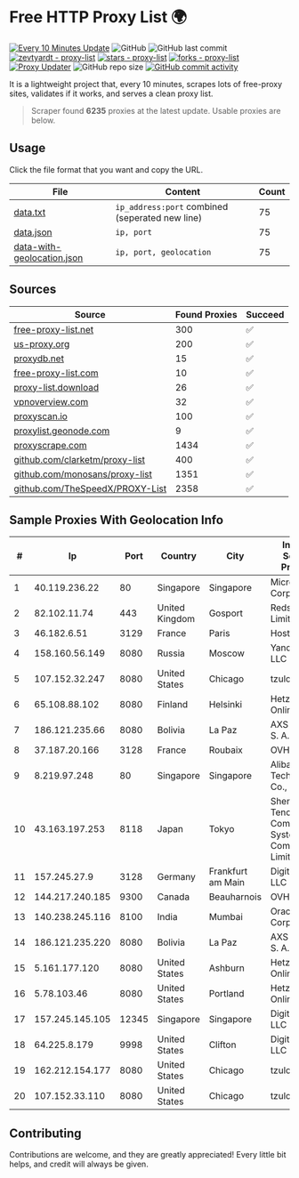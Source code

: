 
# Free HTTP Proxy List 🌍

[![Every 10 Minutes Update](https://github.com/mertguvencli/http-proxy-list/actions/workflows/main.yml/badge.svg?branch=main)](https://github.com/mertguvencli/http-proxy-list/actions/workflows/main.yml)
![GitHub](https://img.shields.io/github/license/mertguvencli/http-proxy-list)
![GitHub last commit](https://img.shields.io/github/last-commit/mertguvencli/http-proxy-list)
[![zevtyardt - proxy-list](https://img.shields.io/static/v1?label=zevtyardt&message=proxy-list&color=blue&logo=github)](https://github.com/zevtyardt/proxy-list "Go to GitHub repo")
[![stars - proxy-list](https://img.shields.io/github/stars/zevtyardt/proxy-list?style=social)](https://github.com/zevtyardt/proxy-list)
[![forks - proxy-list](https://img.shields.io/github/forks/zevtyardt/proxy-list?style=social)](https://github.com/zevtyardt/proxy-list)
[![Proxy Updater](https://github.com/zevtyardt/proxy-list/workflows/Proxy%20Updater/badge.svg)](https://github.com/zevtyardt/proxy-list/actions?query=workflow:"Proxy+Updater")
![GitHub repo size](https://img.shields.io/github/repo-size/zevtyardt/proxy-list)
[![GitHub commit activity](https://img.shields.io/github/commit-activity/m/zevtyardt/proxy-list?logo=commits)](https://github.com/zevtyardt/proxy-list/commits/main)

It is a lightweight project that, every 10 minutes, scrapes lots of free-proxy sites, validates if it works, and serves a clean proxy list.

> Scraper found **6235** proxies at the latest update. Usable proxies are below.

## Usage

Click the file format that you want and copy the URL.

|File|Content|Count|
|----|-------|-----|
|[data.txt](https://raw.githubusercontent.com/mertguvencli/http-proxy-list/main/proxy-list/data.txt)|`ip_address:port` combined (seperated new line)|75|
|[data.json](https://raw.githubusercontent.com/mertguvencli/http-proxy-list/main/proxy-list/data.json)|`ip, port`|75|
|[data-with-geolocation.json](https://raw.githubusercontent.com/mertguvencli/http-proxy-list/main/proxy-list/data-with-geolocation.json)|`ip, port, geolocation`|75|

## Sources

|Source|Found Proxies|Succeed|
|------|-------------|-------|
|[free-proxy-list.net](https://free-proxy-list.net)|300|✅|
|[us-proxy.org](https://www.us-proxy.org)|200|✅|
|[proxydb.net](http://proxydb.net)|15|✅|
|[free-proxy-list.com](https://free-proxy-list.com/?page=&port=&type%5B%5D=http&type%5B%5D=https&up_time=0&search=Search)|10|✅|
|[proxy-list.download](https://www.proxy-list.download/HTTP)|26|✅|
|[vpnoverview.com](https://vpnoverview.com/privacy/anonymous-browsing/free-proxy-servers)|32|✅|
|[proxyscan.io](https://www.proxyscan.io)|100|✅|
|[proxylist.geonode.com](https://proxylist.geonode.com/api/proxy-list?limit=300&page=1&sort_by=lastChecked&sort_type=desc&protocols=http,https)|9|✅|
|[proxyscrape.com](https://api.proxyscrape.com/v2/?request=displayproxies&protocol=http&timeout=10000&country=all&ssl=all&anonymity=all)|1434|✅|
|[github.com/clarketm/proxy-list](https://raw.githubusercontent.com/clarketm/proxy-list/master/proxy-list-raw.txt)|400|✅|
|[github.com/monosans/proxy-list](https://raw.githubusercontent.com/monosans/proxy-list/main/proxies/http.txt)|1351|✅|
|[github.com/TheSpeedX/PROXY-List](https://raw.githubusercontent.com/TheSpeedX/PROXY-List/master/http.txt)|2358|✅|


## Sample Proxies With Geolocation Info

|#|Ip|Port|Country|City|Internet Service Provider|
|-|--|----|-------|----|-------------------------|
|1|40.119.236.22|80|Singapore|Singapore|Microsoft Corporation|
|2|82.102.11.74|443|United Kingdom|Gosport|Redstation Limited|
|3|46.182.6.51|3129|France|Paris|Hosteur SAS|
|4|158.160.56.149|8080|Russia|Moscow|Yandex.Cloud LLC|
|5|107.152.32.247|8080|United States|Chicago|tzulo, inc.|
|6|65.108.88.102|8080|Finland|Helsinki|Hetzner Online GmbH|
|7|186.121.235.66|8080|Bolivia|La Paz|AXS Bolivia S. A.|
|8|37.187.20.166|3128|France|Roubaix|OVH SAS|
|9|8.219.97.248|80|Singapore|Singapore|Alibaba (US) Technology Co., Ltd.|
|10|43.163.197.253|8118|Japan|Tokyo|Shenzhen Tencent Computer Systems Company Limited|
|11|157.245.27.9|3128|Germany|Frankfurt am Main|DigitalOcean, LLC|
|12|144.217.240.185|9300|Canada|Beauharnois|OVH SAS|
|13|140.238.245.116|8100|India|Mumbai|Oracle Corporation|
|14|186.121.235.220|8080|Bolivia|La Paz|AXS Bolivia S. A.|
|15|5.161.177.120|8080|United States|Ashburn|Hetzner Online GmbH|
|16|5.78.103.46|8080|United States|Portland|Hetzner Online GmbH|
|17|157.245.145.105|12345|Singapore|Singapore|DigitalOcean, LLC|
|18|64.225.8.179|9998|United States|Clifton|DigitalOcean, LLC|
|19|162.212.154.177|8080|United States|Chicago|tzulo, inc.|
|20|107.152.33.110|8080|United States|Chicago|tzulo, inc.|



## Contributing

Contributions are welcome, and they are greatly appreciated! Every
little bit helps, and credit will always be given.

